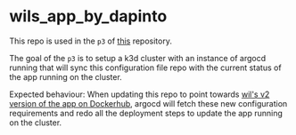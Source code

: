 # wils_app_by_dapinto

This repo is used in the `p3` of [this](https://github.com/RadioPotin/IOT42) repository.

The goal of the `p3` is to setup a k3d cluster with an instance of argocd running that will sync this configuration file repo with the current status of the app running on the cluster.

Expected behaviour:
When updating this repo to point towards [wil's v2 version of the app on Dockerhub](https://hub.docker.com/r/wil42/playground), argocd will fetch these new configuration requirements and redo all the deployment steps to update the app running on the cluster.

